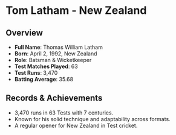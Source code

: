 # Tom Latham - New Zealand

## Overview
- **Full Name**: Thomas William Latham
- **Born**: April 2, 1992, New Zealand
- **Role**: Batsman & Wicketkeeper
- **Test Matches Played**: 63
- **Test Runs**: 3,470
- **Batting Average**: 35.68

## Records & Achievements
- 3,470 runs in 63 Tests with 7 centuries.
- Known for his solid technique and adaptability across formats.
- A regular opener for New Zealand in Test cricket.
